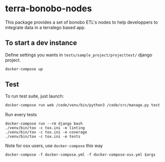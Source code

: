 # terra-bonobo-nodes

This package provides a set of bonobo ETL's nodes to help developpers to
integrate data in a terralego based app.

## To start a dev instance

Define settings you wants in `tests/sample_project/projecttest/` django project.

```sh
docker-compose up
```

## Test

To run test suite, just launch:

```sh
docker-compose run web /code/venv/bin/python3 /code/src/manage.py test
```

Run every tests
```
docker-compose run --rm django bash
./venv/bin/tox -c tox.ini -e linting
./venv/bin/tox -c tox.ini -e coverage
./venv/bin/tox -c tox.ini -e tests
```

Note for osx users, use ``docker-compose``  this way
```
docker-compose -f docker-compose.yml -f docker-compose-osx.yml $args
```
